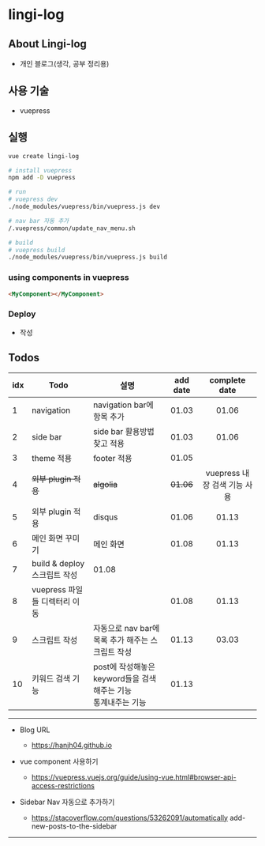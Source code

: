 # lingi-log

## About Lingi-log
* 개인 블로그(생각, 공부 정리용)

## 사용 기술
* vuepress

## 실행
```bash
vue create lingi-log

# install vuepress
npm add -D vuepress

# run
# vuepress dev
./node_modules/vuepress/bin/vuepress.js dev

# nav bar 자동 추가
/.vuepress/common/update_nav_menu.sh

# build
# vuepress build
./node_modules/vuepress/bin/vuepress.js build
```

### using components in vuepress
```md
<MyComponent></MyComponent>
```

### Deploy
* 작성

## Todos
idx|Todo|설명|add date|complete date
-|-|-|:-:|:-:
1|navigation|navigation bar에 항목 추가|01.03|01.06
2|side bar|side bar 활용방법 찾고 적용|01.03|01.06
3|theme 적용|footer 적용|01.05|
4|~~외부 plugin 적용~~|~~algolia~~|~~01.06~~|vuepress 내장 검색 기능 사용
5|외부 plugin 적용|disqus|01.06|01.13
6|메인 화면 꾸미기|메인 화면|01.08|01.13
7|build & deploy 스크립트 작성|01.08|
8|vuepress 파일들 디렉터리 이동||01.08|01.13
9|스크립트 작성|자동으로 nav bar에 목록 추가 해주는 스크립트 작성|01.13|03.03
10|키워드 검색 기능|post에 작성해놓은 keyword들을 검색해주는 기능<br>통계내주는 기능|01.13|

---
* Blog URL
    * https://hanjh04.github.io

* vue component 사용하기 
    * https://vuepress.vuejs.org/guide/using-vue.html#browser-api-access-restrictions

* Sidebar Nav 자동으로 추가하기
    * https://stacoverflow.com/questions/53262091/automatically add-new-posts-to-the-sidebar

---
<Comment></Comment>